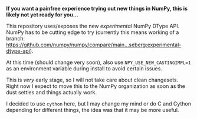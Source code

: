 **If you want a painfree experience trying out new things in NumPy, this is likely not yet ready for you...**

This repository uses/exposes the new *experimental* NumPy
DType API.  NumPy has to be cutting edge to try (currently
this means working of a branch:
https://github.com/numpy/numpy/compare/main...seberg:experimental-dtype-api).

At this time (should change very soon), also use `NPY_USE_NEW_CASTINGIMPL=1`
as an environment variable during install to avoid certain issues.

This is *very* early stage, so I will not take care about clean changesets.
Right now I expect to move this to the NumPy organization as soon
as the dust settles and things actually work.

I decided to use ``cython`` here, but I may change my mind or
do C and Cython depending for different things, the idea was that
it may be more useful.
